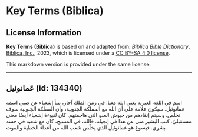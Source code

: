 # Key Terms (Biblica)

## License Information

**Key Terms (Biblica)** is based on and adapted from: _Biblica Bible Dictionary_, [Biblica, Inc.](https://www.biblica.com/), 2023, which is licensed under a [CC BY-SA 4.0 license](https://creativecommons.org/licenses/by-sa/4.0/legalcode.en).

This markdown version is provided under the same license.



--------------------------------

## عَمانوئيل (id: 134340)

اسم في اللغة العبرية يعني الله معنا. في زمن الملك آحاز، تنبأ إشعياء عن صبي اسمه عمانوئيل. سيكون علامة على أن الله مع المملكة الجنوبية، وأن المملكة الجنوبية سوف تخلُص، وسيتم إنقاذهم من جيوش العدو التي هاجمتهم. كان لنبوءة إشعياء أيضًا معنى مستقبليّ. كتب البشير متى عن هذا في إنجيله. فالله، في المسيح، كان مع شعبه في جسد بشري. فيسوع هو عمانوئيل الذي يخلّص شعب الله من أعداء الخطية والموت.


